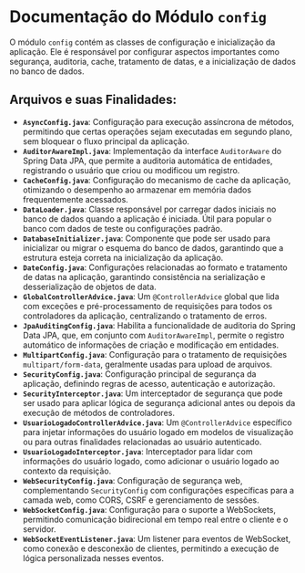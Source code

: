 # Documentação do Módulo `config`

O módulo `config` contém as classes de configuração e inicialização da aplicação. Ele é responsável por configurar aspectos importantes como segurança, auditoria, cache, tratamento de datas, e a inicialização de dados no banco de dados.

## Arquivos e suas Finalidades:

*   **`AsyncConfig.java`**: Configuração para execução assíncrona de métodos, permitindo que certas operações sejam executadas em segundo plano, sem bloquear o fluxo principal da aplicação.
*   **`AuditorAwareImpl.java`**: Implementação da interface `AuditorAware` do Spring Data JPA, que permite a auditoria automática de entidades, registrando o usuário que criou ou modificou um registro.
*   **`CacheConfig.java`**: Configuração do mecanismo de cache da aplicação, otimizando o desempenho ao armazenar em memória dados frequentemente acessados.
*   **`DataLoader.java`**: Classe responsável por carregar dados iniciais no banco de dados quando a aplicação é iniciada. Útil para popular o banco com dados de teste ou configurações padrão.
*   **`DatabaseInitializer.java`**: Componente que pode ser usado para inicializar ou migrar o esquema do banco de dados, garantindo que a estrutura esteja correta na inicialização da aplicação.
*   **`DateConfig.java`**: Configurações relacionadas ao formato e tratamento de datas na aplicação, garantindo consistência na serialização e desserialização de objetos de data.
*   **`GlobalControllerAdvice.java`**: Um `@ControllerAdvice` global que lida com exceções e pré-processamento de requisições para todos os controladores da aplicação, centralizando o tratamento de erros.
*   **`JpaAuditingConfig.java`**: Habilita a funcionalidade de auditoria do Spring Data JPA, que, em conjunto com `AuditorAwareImpl`, permite o registro automático de informações de criação e modificação em entidades.
*   **`MultipartConfig.java`**: Configuração para o tratamento de requisições `multipart/form-data`, geralmente usadas para upload de arquivos.
*   **`SecurityConfig.java`**: Configuração principal de segurança da aplicação, definindo regras de acesso, autenticação e autorização.
*   **`SecurityInterceptor.java`**: Um interceptador de segurança que pode ser usado para aplicar lógica de segurança adicional antes ou depois da execução de métodos de controladores.
*   **`UsuarioLogadoControllerAdvice.java`**: Um `@ControllerAdvice` específico para injetar informações do usuário logado em modelos de visualização ou para outras finalidades relacionadas ao usuário autenticado.
*   **`UsuarioLogadoInterceptor.java`**: Interceptador para lidar com informações do usuário logado, como adicionar o usuário logado ao contexto da requisição.
*   **`WebSecurityConfig.java`**: Configuração de segurança web, complementando `SecurityConfig` com configurações específicas para a camada web, como CORS, CSRF e gerenciamento de sessões.
*   **`WebSocketConfig.java`**: Configuração para o suporte a WebSockets, permitindo comunicação bidirecional em tempo real entre o cliente e o servidor.
*   **`WebSocketEventListener.java`**: Um listener para eventos de WebSocket, como conexão e desconexão de clientes, permitindo a execução de lógica personalizada nesses eventos.